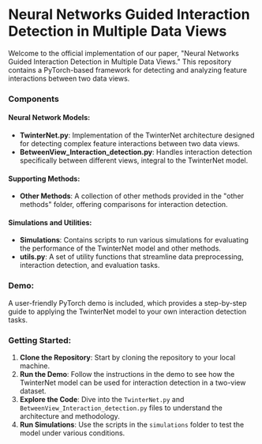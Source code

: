 # Neural Networks Guided Interaction Detection in Multiple Data Views

Welcome to the official implementation of our paper, "Neural Networks Guided Interaction Detection in Multiple Data Views." This repository contains a PyTorch-based framework for detecting and analyzing feature interactions between two data views.

### Components

#### Neural Network Models:
- **TwinterNet.py**: Implementation of the TwinterNet architecture designed for detecting complex feature interactions between two data views.
- **BetweenView_Interaction_detection.py**: Handles interaction detection specifically between different views, integral to the TwinterNet model.

#### Supporting Methods:
- **Other Methods**: A collection of other methods provided in the "other methods" folder, offering comparisons for interaction detection.

#### Simulations and Utilities:
- **Simulations**: Contains scripts to run various simulations for evaluating the performance of the TwinterNet model and other methods.
- **utils.py**: A set of utility functions that streamline data preprocessing, interaction detection, and evaluation tasks.

### Demo:
A user-friendly PyTorch demo is included, which provides a step-by-step guide to applying the TwinterNet model to your own interaction detection tasks.

### Getting Started:
1. **Clone the Repository**: Start by cloning the repository to your local machine.
2. **Run the Demo**: Follow the instructions in the demo to see how the TwinterNet model can be used for interaction detection in a two-view dataset.
3. **Explore the Code**: Dive into the `TwinterNet.py` and `BetweenView_Interaction_detection.py` files to understand the architecture and methodology.
4. **Run Simulations**: Use the scripts in the `simulations` folder to test the model under various conditions.
